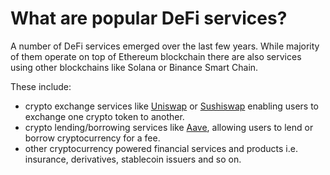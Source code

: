 # What are popular DeFi services?

A number of DeFi services emerged over the last few years. While majority of them operate on top of Ethereum blockchain there are also services using other blockchains like Solana or Binance Smart Chain.

These include:

- crypto exchange services like [Uniswap](https://app.uniswap.org) or [Sushiswap](https://app.sushi.com/swap) enabling users to exchange one crypto token to another.
- crypto lending/borrowing services like [Aave](https://aave.com/), allowing users to lend or borrow cryptocurrency for a fee.
- other cryptocurrency powered financial services and products i.e. insurance, derivatives, stablecoin issuers and so on.
